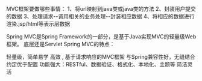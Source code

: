 MVC框架要做哪些事情：
1、将url映射到java类或java类的方法
2、封装用户提交的数据
3、处理请求--调用相关的业务处理--封装相应数据
4、将相应的数据进行渲染.jsp/html等表示层数据


Spring MVC是Spring Framework的一部分，是基于Java实现MVC的轻量级Web框架。
底层还是Servlet
Spring MVC的特点：

轻量级，简单易学
高效 , 基于请求响应的MVC框架
与Spring兼容性好，无缝结合
约定优于配置
功能强大：RESTful、数据验证、格式化、本地化、主题等
简洁灵活
